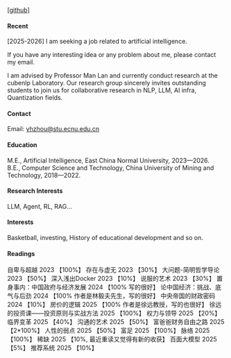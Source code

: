 

[[github]](https://github.com/yhzhou688)

#### Recent

[2025-2026] I am seeking a job related to artificial intelligence.

If you have any interesting idea or any problem about me, please contact my email.

I am advised by Professor Man Lan and currently conduct research at the cubenlp Laboratory. Our research group sincerely invites outstanding students to join us for collaborative research in NLP, LLM, AI infra, Quantization fields.

#### Contact

Email: yhzhou@stu.ecnu.edu.cn

#### Education
M.E., Artificial Intelligence, East China Normal University, 2023—2026.\
B.E., Computer Science and Technology, China University of Mining and Technology, 2018—2022.

#### Research Interests
LLM, Agent, RL, RAG...

#### Interests
Basketball, investing, History of educational development and so on.

#### Readings

自卑与超越 2023 【100%】
存在与虚无 2023 【30%】
大问题-简明哲学导论 2023 【50%】
深入浅出Docker 2023 【10%】
说服的艺术 2023 【30%】
置身事内：中国政府与经济发展 2024 【100% 写的很好】
论中国经济：挑战、底气与后劲 2024 【100% 作者是林毅夫先生，写的很好】
中央帝国的财政密码 2024 【10%】
房价的逻辑 2025 【100% 作者是徐远教授，写的也很好】
徐远的投资课——投资原则与实战方法 2025 【100%】
权力与领导 2025 【20%】
临界变革 2025 【40%】
沟通的艺术 2025 【50%】
富爸爸财务自由之路 2025 【2*100%】
人性的弱点 2025 【50%】
富足 2025 【100%】
脉络 2025 【100%】
稀缺 2025 【10%, 最近重读又觉得有新的收获】
百面大模型 2025 【5%】
推荐系统 2025 【10%】